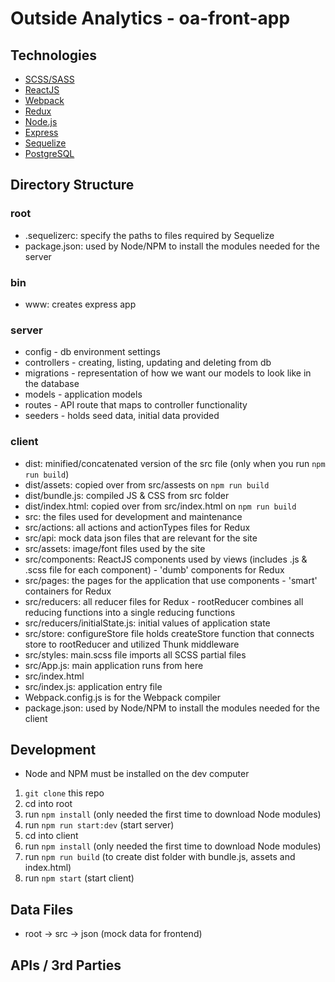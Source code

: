 # Outside Analytics - oa-front-app

## Technologies
- [SCSS/SASS](http://sass-lang.com/)
- [ReactJS](https://reactjs.org/)
- [Webpack](https://webpack.js.org/)
- [Redux](https://redux.js.org/docs/basics/UsageWithReact.html)
- [Node.js](https://nodejs.org/en/)
- [Express](https://expressjs.com/)
- [Sequelize](http://docs.sequelizejs.com/)
- [PostgreSQL](https://www.postgresql.org/)

## Directory Structure
### root
- .sequelizerc: specify the paths to files required by Sequelize
- package.json: used by Node/NPM to install the modules needed for the server
### bin 
- www: creates express app
### server
- config - db environment settings
- controllers -  creating, listing, updating and deleting from db
- migrations - representation of how we want our models to look like in the database
- models - application models
- routes - API route that maps to controller functionality
- seeders - holds seed data, initial data provided
### client
- dist: minified/concatenated version of the src file (only when you run `npm run build`)
- dist/assets: copied over from src/assests on `npm run build`
- dist/bundle.js: compiled JS & CSS from src folder
- dist/index.html: copied over from src/index.html on `npm run build`
- src: the files used for development and maintenance
- src/actions: all actions and actionTypes files for Redux
- src/api: mock data json files that are relevant for the site
- src/assets: image/font files used by the site
- src/components: ReactJS components used by views (includes .js & .scss file for each component) - 'dumb' components for Redux
- src/pages: the pages for the application that use components - 'smart' containers for Redux
- src/reducers: all reducer files for Redux - rootReducer combines all reducing functions into a single reducing functions
- src/reducers/initialState.js: initial values of application state
- src/store: configureStore file holds createStore function that connects store to rootReducer and utilized Thunk middleware
- src/styles: main.scss file imports all SCSS partial files
- src/App.js: main application runs from here
- src/index.html
- src/index.js: application entry file
- Webpack.config.js is for the Webpack compiler
- package.json: used by Node/NPM to install the modules needed for the client

## Development
- Node and NPM must be installed on the dev computer

1. `git clone` this repo
2. cd into root
3. run `npm install` (only needed the first time to download Node modules)
4. run `npm run start:dev` (start server)
4. cd into client
5. run `npm install` (only needed the first time to download Node modules)
6. run `npm run build` (to create dist folder with bundle.js, assets and index.html)
7. run `npm start` (start client)

## Data Files
- root -> src -> json (mock data for frontend)

## APIs / 3rd Parties